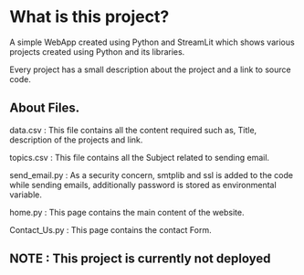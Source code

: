 # What is this project?

A simple WebApp created using Python and StreamLit which shows various
projects created using Python and its libraries. 

Every project has a small description about the project and a link to 
source code.

## About Files.

data.csv : This file contains all the content required such as,
Title, description of the projects and link. 

topics.csv : This file contains all the Subject related to sending 
email. 

send_email.py : As a security concern, smtplib and ssl is added to the 
code while sending emails, additionally password is stored as environmental 
variable. 

home.py : This page contains the main content of the website. 

Contact_Us.py : This page contains the contact Form. 

## NOTE : This project is currently not deployed